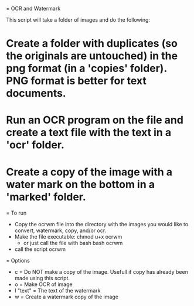 = OCR and Watermark

This script will take a folder of images and do the following:

# Create a folder with duplicates (so the originals are untouched) in the png format (in a 'copies' folder). PNG format is better for text documents.
# Run an OCR program on the file and create a text file with the text in a 'ocr' folder.
# Create a copy of the image with a water mark on the bottom in a 'marked' folder.


= To run

- Copy the ocrwm file into the directory with the images you would like to convert, watermark, copy, and/or ocr.
- Make the file executable:
   chmod u+x ocrwm
  - or just call the file with bash
    bash ocrwm
- call the script
   ocrwm


= Options

- c = Do NOT make a copy of the image. Usefull if copy has already been made
  using this script.
- o = Make OCR of image
- l "text" = The text of the watermark
- w = Create a watermark copy of the image
